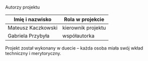 Autorzy projektu

|    Imię i nazwisko    |        Rola w projekcie            |
|-----------------------|------------------------------------|
|  Mateusz Kaczkowski   |       kierownik projektu           |
|  Gabriela Przybyła    |          współautorka              |


Projekt został wykonany w duecie – każda osoba miała swój wkład techniczny i merytoryczny.